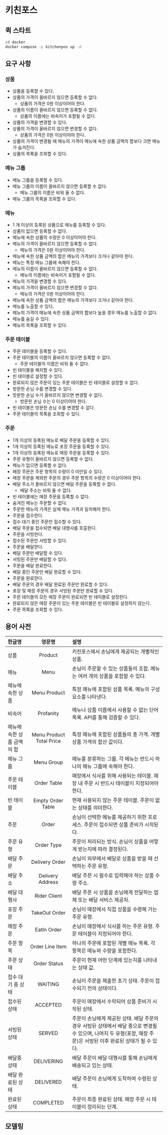 # 키친포스

## 퀵 스타트

```sh
cd docker
docker compose -p kitchenpos up -d
```

## 요구 사항

### 상품

- 상품을 등록할 수 있다.
- 상품의 가격이 올바르지 않으면 등록할 수 없다.
    - 상품의 가격은 0원 이상이어야 한다.
- 상품의 이름이 올바르지 않으면 등록할 수 없다.
    - 상품의 이름에는 비속어가 포함될 수 없다.
- 상품의 가격을 변경할 수 있다.
- 상품의 가격이 올바르지 않으면 변경할 수 없다.
    - 상품의 가격은 0원 이상이어야 한다.
- 상품의 가격이 변경될 때 메뉴의 가격이 메뉴에 속한 상품 금액의 합보다 크면 메뉴가 숨겨진다.
- 상품의 목록을 조회할 수 있다.

### 메뉴 그룹

- 메뉴 그룹을 등록할 수 있다.
- 메뉴 그룹의 이름이 올바르지 않으면 등록할 수 없다.
    - 메뉴 그룹의 이름은 비워 둘 수 없다.
- 메뉴 그룹의 목록을 조회할 수 있다.

### 메뉴

- 1 개 이상의 등록된 상품으로 메뉴를 등록할 수 있다.
- 상품이 없으면 등록할 수 없다.
- 메뉴에 속한 상품의 수량은 0 이상이어야 한다.
- 메뉴의 가격이 올바르지 않으면 등록할 수 없다.
    - 메뉴의 가격은 0원 이상이어야 한다.
- 메뉴에 속한 상품 금액의 합은 메뉴의 가격보다 크거나 같아야 한다.
- 메뉴는 특정 메뉴 그룹에 속해야 한다.
- 메뉴의 이름이 올바르지 않으면 등록할 수 없다.
    - 메뉴의 이름에는 비속어가 포함될 수 없다.
- 메뉴의 가격을 변경할 수 있다.
- 메뉴의 가격이 올바르지 않으면 변경할 수 없다.
    - 메뉴의 가격은 0원 이상이어야 한다.
- 메뉴에 속한 상품 금액의 합은 메뉴의 가격보다 크거나 같아야 한다.
- 메뉴를 노출할 수 있다.
- 메뉴의 가격이 메뉴에 속한 상품 금액의 합보다 높을 경우 메뉴를 노출할 수 없다.
- 메뉴를 숨길 수 있다.
- 메뉴의 목록을 조회할 수 있다.

### 주문 테이블

- 주문 테이블을 등록할 수 있다.
- 주문 테이블의 이름이 올바르지 않으면 등록할 수 없다.
    - 주문 테이블의 이름은 비워 둘 수 없다.
- 빈 테이블을 해지할 수 있다.
- 빈 테이블로 설정할 수 있다.
- 완료되지 않은 주문이 있는 주문 테이블은 빈 테이블로 설정할 수 없다.
- 방문한 손님 수를 변경할 수 있다.
- 방문한 손님 수가 올바르지 않으면 변경할 수 없다.
    - 방문한 손님 수는 0 이상이어야 한다.
- 빈 테이블은 방문한 손님 수를 변경할 수 없다.
- 주문 테이블의 목록을 조회할 수 있다.

### 주문

- 1개 이상의 등록된 메뉴로 배달 주문을 등록할 수 있다.
- 1개 이상의 등록된 메뉴로 포장 주문을 등록할 수 있다.
- 1개 이상의 등록된 메뉴로 매장 주문을 등록할 수 있다.
- 주문 유형이 올바르지 않으면 등록할 수 없다.
- 메뉴가 없으면 등록할 수 없다.
- 매장 주문은 주문 항목의 수량이 0 미만일 수 있다.
- 매장 주문을 제외한 주문의 경우 주문 항목의 수량은 0 이상이어야 한다.
- 배달 주소가 올바르지 않으면 배달 주문을 등록할 수 없다.
    - 배달 주소는 비워 둘 수 없다.
- 빈 테이블에는 매장 주문을 등록할 수 없다.
- 숨겨진 메뉴는 주문할 수 없다.
- 주문한 메뉴의 가격은 실제 메뉴 가격과 일치해야 한다.
- 주문을 접수한다.
- 접수 대기 중인 주문만 접수할 수 있다.
- 배달 주문을 접수되면 배달 대행사를 호출한다.
- 주문을 서빙한다.
- 접수된 주문만 서빙할 수 있다.
- 주문을 배달한다.
- 배달 주문만 배달할 수 있다.
- 서빙된 주문만 배달할 수 있다.
- 주문을 배달 완료한다.
- 배달 중인 주문만 배달 완료할 수 있다.
- 주문을 완료한다.
- 배달 주문의 경우 배달 완료된 주문만 완료할 수 있다.
- 포장 및 매장 주문의 경우 서빙된 주문만 완료할 수 있다.
- 주문 테이블의 모든 매장 주문이 완료되면 빈 테이블로 설정한다.
- 완료되지 않은 매장 주문이 있는 주문 테이블은 빈 테이블로 설정하지 않는다.
- 주문 목록을 조회할 수 있다.

## 용어 사전

| 한글명             |           영문명            | 설명                                         |
|:----------------|:------------------------:|:-------------------------------------------|
| 상품              |         Product          | 키친포스에서 손님에게 제공되는 개별적인 상품.                                  |
| 메뉴              |           Menu           | 손님이 주문할 수 있는 상품들의 조합. 메뉴는 여러 개의 상품을 포함할 수 있다.              |
| 메뉴에 속한 상품       |       Menu Product       | 특정 메뉴에 포함된 상품 목록. 메뉴의 구성 요소를 나타낸다.                     |
| 비속어             |        Profanity         | 메뉴나 상품 이름에서 사용할 수 없는 단어 목록. API를 통해 검증할 수 있다.         |
| 메뉴에 속한 상품 금액의 합 | Menu Product Total Price | 특정 메뉴에 포함된 상품들의 총 가격. 개별 상품 가격의 합산 값이다.              |
| 메뉴 그룹           |        Menu Group        | 메뉴를 분류하는 그룹. 각 메뉴는 반드시 하나의 메뉴 그룹에 속해야 한다.            |
| 주문 테이블          |       Order Table        | 매장에서 식사를 위해 사용되는 테이블. 매장 내 주문 시 반드시 테이블이 지정되어야 한다. |
| 빈 테이블           |    Empty Order Table     | 현재 사용되지 않는 주문 테이블. 주문이 없는 상태를 의미한다.                 |
| 주문              |          Order           | 손님이 선택한 메뉴를 제공하기 위한 프로세스. 주문이 접수되면 상품 준비가 시작된다.     |
| 주문 유형           |        Order Type        | 주문이 처리되는 방식. 손님이 상품을 어떻게 받는지에 따라 결정된다.            |
| 배달 주문           |      Delivery Order      | 손님이 외부에서 배달로 상품을 받을 때 선택하는 주문 유형.                  |
| 배달 주소           |     Delivery Address     | 배달 주문 시 필수로 입력해야 하는 상품 수령 주소.                         |
| 배달 대행사          |       Rider Client       | 배달 주문 시 상품을 손님에게 전달하는 업체 또는 배달 서비스 제공자.           |
| 포장 주문           |      TakeOut Order       | 손님이 매장에서 직접 상품을 수령해 가는 주문 유형.                       |
| 매장 주문           |       EatIn Order        | 손님이 매장에서 식사를 하는 주문 유형. 주문 테이블이 지정되어야 한다.          |
| 주문 항목           |      Order Line Item     | 하나의 주문에 포함된 개별 메뉴 목록. 각 항목은 메뉴와 수량을 포함한다.         |
| 주문 상태           |       Order Status       | 주문이 현재 어떤 단계에 있는지를 나타내는 상태 값.                      |
| 접수 대기 중 상태      |         WAITING          | 손님이 주문을 제출한 초기 상태. 주문이 접수되기 전의 상태이다.               |
| 접수된 상태          |         ACCEPTED         | 주문이 매장에서 수락되어 상품 준비가 시작된 상태.                     |
| 서빙된 상태          |          SERVED          | 주문이 손님에게 제공된 상태. 배달 주문의 경우 서빙된 상태에서 배달 중으로 변경될 수 있으며, 나머지 두 유형(포장, 매장 주문)은 서빙된 이후 완료된 상태가 될 수 있다. |
| 배달중 상태          |        DELIVERING        | 배달 주문이 배달 대행사를 통해 손님에게 배송되고 있는 상태.              |
| 배달 완료된 상태       |         DELIVERED         | 배달 주문이 손님에게 도착하여 수령된 상태.                      |
| 완료된 상태          |        COMPLETED         | 주문이 최종 완료된 상태. 매장 주문 시 테이블이 정리되는 단계.           |

## 모델링
